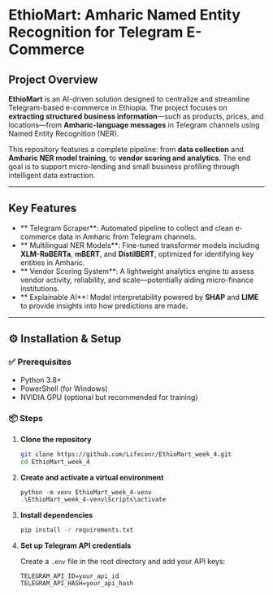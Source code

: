 #  EthioMart: Amharic Named Entity Recognition for Telegram E-Commerce

## Project Overview

**EthioMart** is an AI-driven solution designed to centralize and streamline Telegram-based e-commerce in Ethiopia. The project focuses on **extracting structured business information**—such as products, prices, and locations—from **Amharic-language messages** in Telegram channels using Named Entity Recognition (NER).

This repository features a complete pipeline: from **data collection** and **Amharic NER model training**, to **vendor scoring and analytics**. The end goal is to support micro-lending and small business profiling through intelligent data extraction.

---

## Key Features

* ** Telegram Scraper**: Automated pipeline to collect and clean e-commerce data in Amharic from Telegram channels.
* ** Multilingual NER Models**: Fine-tuned transformer models including **XLM-RoBERTa**, **mBERT**, and **DistilBERT**, optimized for identifying key entities in Amharic.
* ** Vendor Scoring System**: A lightweight analytics engine to assess vendor activity, reliability, and scale—potentially aiding micro-finance institutions.
* ** Explainable AI**: Model interpretability powered by **SHAP** and **LIME** to provide insights into how predictions are made.


---

## ⚙️ Installation & Setup

### ✅ Prerequisites

* Python 3.8+
* PowerShell (for Windows)
* NVIDIA GPU (optional but recommended for training)

### 📦 Steps

1. **Clone the repository**

   ```bash
   git clone https://github.com/Lifeconr/EthioMart_week_4.git
   cd EthioMart_week_4
   ```

2. **Create and activate a virtual environment**

   ```powershell
   python -m venv EthioMart_week_4-venv
   .\EthioMart_week_4-venv\Scripts\activate
   ```

3. **Install dependencies**

   ```bash
   pip install -r requirements.txt
   ```

4. **Set up Telegram API credentials**

   Create a `.env` file in the root directory and add your API keys:

   ```env
   TELEGRAM_API_ID=your_api_id
   TELEGRAM_API_HASH=your_api_hash
   ```
